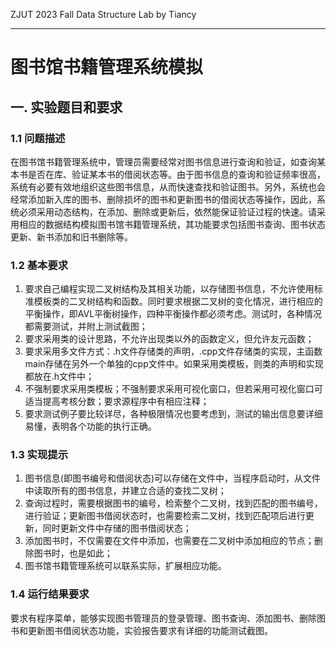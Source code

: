 ZJUT 2023 Fall Data Structure Lab by Tiancy

------------------------

# **图书馆书籍管理系统模拟**

## 一.  实验题目和要求

### 1.1 问题描述

在图书馆书籍管理系统中，管理员需要经常对图书信息进行查询和验证，如查询某本书是否在库、验证某本书的借阅状态等。由于图书信息的查询和验证频率很高，系统有必要有效地组织这些图书信息，从而快速查找和验证图书。另外，系统也会经常添加新入库的图书、删除损坏的图书和更新图书的借阅状态等操作，因此，系统必须采用动态结构，在添加、删除或更新后，依然能保证验证过程的快速。请采用相应的数据结构模拟图书馆书籍管理系统，其功能要求包括图书查询、图书状态更新、新书添加和旧书删除等。

 

### 1.2 基本要求

1. 要求自己编程实现二叉树结构及其相关功能，以存储图书信息，不允许使用标准模板类的二叉树结构和函数。同时要求根据二叉树的变化情况，进行相应的平衡操作，即AVL平衡树操作，四种平衡操作都必须考虑。测试时，各种情况都需要测试，并附上测试截图；
2. 要求采用类的设计思路，不允许出现类以外的函数定义，但允许友元函数；
3. 要求采用多文件方式：.h文件存储类的声明，.cpp文件存储类的实现，主函数main存储在另外一个单独的cpp文件中。如果采用类模板，则类的声明和实现都放在.h文件中；
4. 不强制要求采用类模板；不强制要求采用可视化窗口，但若采用可视化窗口可适当提高考核分数；要求源程序中有相应注释；
5. 要求测试例子要比较详尽，各种极限情况也要考虑到，测试的输出信息要详细易懂，表明各个功能的执行正确。



### 1.3 实现提示

1. 图书信息(即图书编号和借阅状态)可以存储在文件中，当程序启动时，从文件中读取所有的图书信息，并建立合适的查找二叉树；
2. 查询过程时，需要根据图书的编号，检索整个二叉树，找到匹配的图书编号，进行验证；更新图书借阅状态时，也需要检索二叉树，找到匹配项后进行更新，同时更新文件中存储的图书借阅状态；
3. 添加图书时，不仅需要在文件中添加，也需要在二叉树中添加相应的节点；删除图书时，也是如此；
4. 图书馆书籍管理系统可以联系实际，扩展相应功能。

 

### 1.4 运行结果要求

要求有程序菜单，能够实现图书管理员的登录管理、图书查询、添加图书、删除图书和更新图书借阅状态功能，实验报告要求有详细的功能测试截图。
